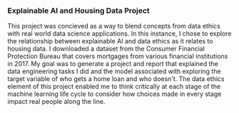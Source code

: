 ### Explainable AI and Housing Data Project

This project was concieved as a way to blend concepts from data ethics with real world data science applications. In this instance, I chose to explore the relationship between explainable AI and data ethics as it relates to housing data. I downloaded a dataset from the Consumer Financial Protection Bureau that covers mortgages from various financial institutions in 2017. My goal was to generate a project and report that explained the data engineering tasks I did and the model associated with exploring the target variable of who gets a home loan and who doesn't. The data ethics element of this project enabled me to think critically at each stage of the machine learning life cycle to consider how choices made in every stage impact real people along the line.
